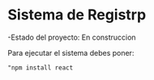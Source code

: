 <h1> Sistema de Registrp</h1>

-Estado del proyecto: En construccion

Para ejecutar el sistema debes poner:

```"npm install react```
